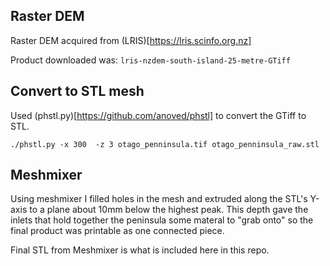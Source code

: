 
## Raster DEM

Raster DEM acquired from (LRIS)[https://lris.scinfo.org.nz]

Product downloaded was: `lris-nzdem-south-island-25-metre-GTiff`

## Convert to STL mesh

Used (phstl.py)[https://github.com/anoved/phstl] to convert the GTiff to STL.

```
./phstl.py -x 300  -z 3 otago_penninsula.tif otago_penninsula_raw.stl

```

## Meshmixer

Using meshmixer I filled holes in the mesh and extruded along the STL's Y-axis to a plane about 10mm below the highest peak. This depth gave the inlets that hold together the peninsula some materal to "grab onto" so the final product was printable as one connected piece.

Final STL from Meshmixer is what is included here in this repo.

